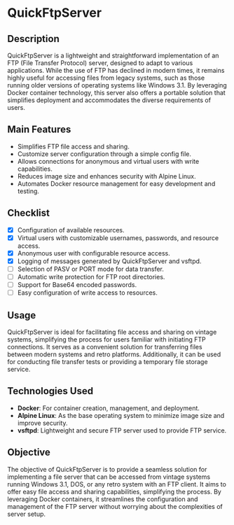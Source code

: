 
# QuickFtpServer

## Description
QuickFtpServer is a lightweight and straightforward implementation of an FTP (File Transfer Protocol) server, designed to adapt to various applications. While the use of FTP has declined in modern times, it remains highly useful for accessing files from legacy systems, such as those running older versions of operating systems like Windows 3.1. By leveraging Docker container technology, this server also offers a portable solution that simplifies deployment and accommodates the diverse requirements of users.

## Main Features
- Simplifies FTP file access and sharing.
- Customize server configuration through a simple config file.
- Allows connections for anonymous and virtual users with write capabilities.
- Reduces image size and enhances security with Alpine Linux.
- Automates Docker resource management for easy development and testing.

## Checklist
- [x] Configuration of available resources.
- [x] Virtual users with customizable usernames, passwords, and resource access.
- [x] Anonymous user with configurable resource access.
- [x] Logging of messages generated by QuickFtpServer and vsftpd.
- [ ] Selection of PASV or PORT mode for data transfer.
- [ ] Automatic write protection for FTP root directories.
- [ ] Support for Base64 encoded passwords.
- [ ] Easy configuration of write access to resources.

## Usage
QuickFtpServer is ideal for facilitating file access and sharing on vintage systems, simplifying the process for users familiar with initiating FTP connections. It serves as a convenient solution for transferring files between modern systems and retro platforms. Additionally, it can be used for conducting file transfer tests or providing a temporary file storage service.

## Technologies Used
- **Docker**: For container creation, management, and deployment.
- **Alpine Linux**: As the base operating system to minimize image size and improve security.
- **vsftpd**: Lightweight and secure FTP server used to provide FTP service.

## Objective
The objective of QuickFtpServer is to provide a seamless solution for implementing a file server that can be accessed from vintage systems running Windows 3.1, DOS, or any retro system with an FTP client. It aims to offer easy file access and sharing capabilities, simplifying the process. By leveraging Docker containers, it streamlines the configuration and management of the FTP server without worrying about the complexities of server setup.
